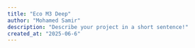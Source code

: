 ```yaml
---
title: "Eco M3 Deep"
author: "Mohamed Samir"
description: "Describe your project in a short sentence!"
created_at: "2025-06-6"
---
```



